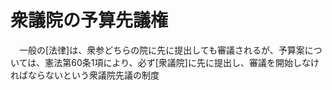 # 衆議院の予算先議権
　一般の[法律]は、衆参どちらの院に先に提出しても審議されるが、予算案については、憲法第60条1項により、必ず[衆議院]に先に提出し、審議を開始しなければならないという衆議院先議の制度
